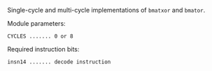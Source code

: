 Single-cycle and multi-cycle implementations of `bmatxor` and `bmator`.

Module parameters:

    CYCLES ....... 0 or 8

Required instruction bits:

    insn14 ....... decode instruction
